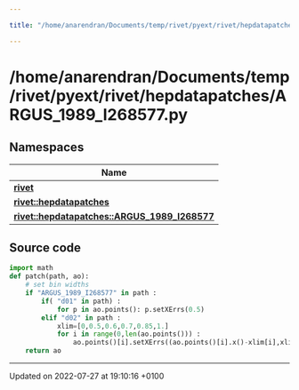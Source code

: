 ```yaml
---

title: "/home/anarendran/Documents/temp/rivet/pyext/rivet/hepdatapatches/ARGUS_1989_I268577.py"

---
```


# /home/anarendran/Documents/temp/rivet/pyext/rivet/hepdatapatches/ARGUS_1989_I268577.py



## Namespaces

| Name           |
| -------------- |
| **[rivet](http://example.org/namespaces/namespacerivet/)**  |
| **[rivet::hepdatapatches](http://example.org/namespaces/namespacerivet_1_1hepdatapatches/)**  |
| **[rivet::hepdatapatches::ARGUS_1989_I268577](http://example.org/namespaces/namespacerivet_1_1hepdatapatches_1_1argus__1989__i268577/)**  |




## Source code

```python
import math
def patch(path, ao):
    # set bin widths
    if "ARGUS_1989_I268577" in path :
        if( "d01" in path) :
            for p in ao.points(): p.setXErrs(0.5)
        elif "d02" in path :
            xlim=[0,0.5,0.6,0.7,0.85,1.]
            for i in range(0,len(ao.points())) :
                ao.points()[i].setXErrs((ao.points()[i].x()-xlim[i],xlim[i+1]-ao.points()[i].x()))
    return ao
```


-------------------------------

Updated on 2022-07-27 at 19:10:16 +0100
